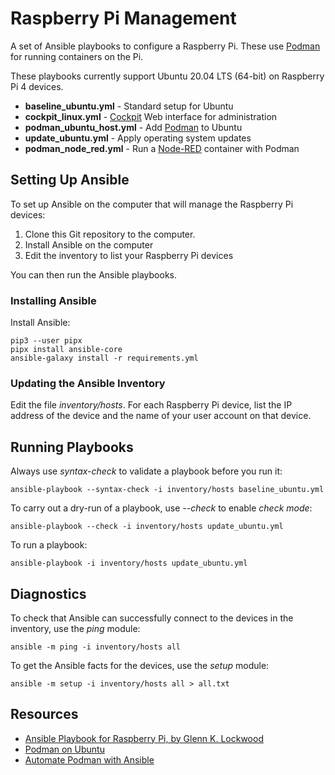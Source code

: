 # Raspberry Pi Management

A set of Ansible playbooks to configure a Raspberry Pi. These use [Podman](https://podman.io/) for running containers on the Pi.

These playbooks currently support Ubuntu 20.04 LTS (64-bit) on Raspberry Pi 4 devices.

- **baseline_ubuntu.yml** - Standard setup for Ubuntu
- **cockpit_linux.yml** - [Cockpit](https://cockpit-project.org/) Web interface for administration
- **podman_ubuntu_host.yml** - Add [Podman](https://podman.io/) to Ubuntu
- **update_ubuntu.yml** - Apply operating system updates
- **podman_node_red.yml** - Run a [Node-RED](https://nodered.org/) container with Podman

## Setting Up Ansible

To set up Ansible on the computer that will manage the Raspberry Pi devices:

1. Clone this Git repository to the computer.
2. Install Ansible on the computer
3. Edit the inventory to list your Raspberry Pi devices

You can then run the Ansible playbooks.

### Installing Ansible

Install Ansible:

    pip3 --user pipx
    pipx install ansible-core
    ansible-galaxy install -r requirements.yml

### Updating the Ansible Inventory

Edit the file *inventory/hosts*. For each Raspberry Pi device, list the IP address of the device and the name of your user account on that device.

## Running Playbooks

Always use *syntax-check* to validate a playbook before you run it:

    ansible-playbook --syntax-check -i inventory/hosts baseline_ubuntu.yml

To carry out a dry-run of a playbook, use *--check* to enable *check mode*:

    ansible-playbook --check -i inventory/hosts update_ubuntu.yml

To run a playbook:

    ansible-playbook -i inventory/hosts update_ubuntu.yml

## Diagnostics

To check that Ansible can successfully connect to the devices in the inventory, use the *ping* module:

    ansible -m ping -i inventory/hosts all

To get the Ansible facts for the devices, use the *setup* module:

    ansible -m setup -i inventory/hosts all > all.txt

## Resources

- [Ansible Playbook for Raspberry Pi, by Glenn K. Lockwood](https://github.com/glennklockwood/rpi-ansible)
- [Podman on Ubuntu](https://www.atlantic.net/dedicated-server-hosting/how-to-install-and-use-podman-on-ubuntu-20-04/)
- [Automate Podman with Ansible](https://www.redhat.com/sysadmin/automate-podman-ansible)
